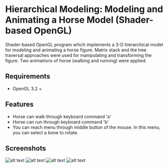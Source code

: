 # Hierarchical Modeling: Modeling and Animating a Horse Model (Shader-based OpenGL)
Shader-based OpenGL program which implements a 3-D hierarchical model for modeling and animating a horse figure. Matrix stack and the tree traversal approaches were used for manipulating and transforming the figure.
Two animations of horse (walking and running) were applied.

## Requirements
* OpenGL 3.2 +

## Features
* Horse can walk through keyboard command 'a'
* Horse can run through keyboard command 'b'
* You can reach menu through middle button of the mouse. In this menu, you can select a bone to rotate.

## Screenshots
 ![alt text](https://raw.githubusercontent.com/tugbadogan/opengl-horse-modelling/master/Screenshots/s1.JPG "")
 ![alt text](https://raw.githubusercontent.com/tugbadogan/opengl-horse-modelling/master/Screenshots/s0.JPG "")
 ![alt text](https://raw.githubusercontent.com/tugbadogan/opengl-horse-modelling/master/Screenshots/s2.JPG "")
 ![alt text](https://raw.githubusercontent.com/tugbadogan/opengl-horse-modelling/master/Screenshots/s3.JPG "")
